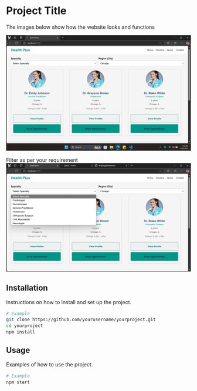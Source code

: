 # Project Title

The images below show how the website looks and functions

![Project Image](./Screenshot%202025-03-04%20192521.png)

Filter as per your requirement
![Project Image](./Screenshot%202025-03-04%20193722.png)


## Installation

Instructions on how to install and set up the project.

```bash
# Example
git clone https://github.com/yourusername/yourproject.git
cd yourproject
npm install
```

## Usage

Examples of how to use the project.

```bash
# Example
npm start
```